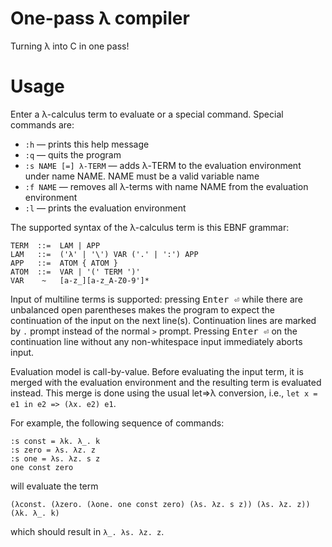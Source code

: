# One-pass λ compiler
Turning λ into C in one pass!

# Usage

Enter a λ-calculus term to evaluate or a special command. Special commands are:

* `:h` — prints this help message
* `:q` — quits the program
* `:s NAME [=] λ-TERM` — adds λ-TERM to the evaluation environment under name NAME. NAME must be a valid variable name
* `:f NAME` — removes all λ-terms with name NAME from the evaluation environment
* `:l` — prints the evaluation environment

The supported syntax of the λ-calculus term is this EBNF grammar:

    TERM  ::=  LAM | APP
    LAM   ::=  ('λ' | '\') VAR ('.' | ':') APP
    APP   ::=  ATOM { ATOM }
    ATOM  ::=  VAR | '(' TERM ')'
    VAR    ~   [a-z_][a-z_A-Z0-9']*

Input of multiline terms is supported: pressing <kbd>Enter ⏎</kbd> while there are unbalanced open parentheses makes the program to expect the continuation of the input on the next line(s). Continuation lines are marked by `.` prompt instead of the normal `>` prompt. Pressing <kbd>Enter ⏎</kbd> on the continuation line without any non-whitespace input immediately aborts input.

Evaluation model is call-by-value. Before evaluating the input term, it is merged with the evaluation environment and the resulting term is evaluated instead. This merge is done using the usual let=>λ conversion, i.e., `let x = e1 in e2 => (λx. e2) e1`.

For example, the following sequence of commands:

    :s const = λk. λ_. k
    :s zero = λs. λz. z
    :s one = λs. λz. s z
    one const zero

will evaluate the term

    (λconst. (λzero. (λone. one const zero) (λs. λz. s z)) (λs. λz. z)) (λk. λ_. k)

which should result in `λ_. λs. λz. z`.
